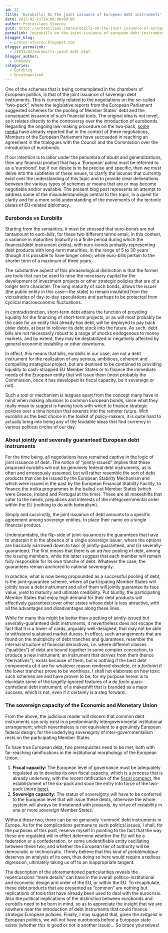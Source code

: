```yaml
---
id: 32
title: 'Eurobills: On the joint issuance of European debt instruments'
date: 2013-02-21T14:00:00+00:00
author: Protesilaos Stavrou
guid: https://protesilaos.com/eurobills-on-the-joint-issuance-of-european-debt-instruments/
permalink: /eurobills-on-the-joint-issuance-of-european-debt-instruments/
blogger_blog:
  - protes-stavrou.blogspot.com
blogger_permalink:
  - /2013/02/eurobills-joint-debt.html
blogger_author:
  - Unknown
categories:
  - Euroblog
  - Uncategorized
---
```

One of the schemes that is being contemplated in the chambers of European politics, is that of the joint issuance of sovereign debt instruments. This is currently related to the negotiations on the so-called &#8220;two-pack&#8221;, where the legislative reports from the European Parliament suggested schemes for the pooling of Member States&#8217; debt and the consequent issuance of such financial tools. The original idea is not novel, as it relates directly to the controversy over the introduction of eurobonds. Regarding the ongoing law-making procedure on the two-pack, <a href="http://www.publico.pt/economia/jornal/parlamento-europeu-arranca-acordo-para-emissao-futura-de-eurobonds-26099845" rel="nofollow" target="_blank">some media</a> have already reported that in the context of these negotiations, Members of the European Parliament have succeeded in reaching an agreement in the trialogues with the Council and the Commission over the introduction of eurobonds. 

If our intention is to labor under the penumbra of doubt and generalizations, then any financial product that has a &#8216;European&#8217; patina must be referred to as a &#8216;eurobond&#8217;, but if our desire is to be precise and specific, then we must delve into the subtleties of these issues, to clarify the lacunas that currently exist over the understanding of this topic and to provide clear delineations between the various types of schemes or means that are or may become negotiable and/or available. The present blog post represents an attempt to address some of the misunderstandings central to this topic, in a quest for clarity and for a more solid understanding of the movements of the tectonic plates of EU-related diplomacy.<a name="more"></a>

### Eurobonds vs Eurobills

Starting from the semantics, it must be stressed that euro-_bonds_ are not tantamount to euro-_bills_, for these two different terms entail, in this context, a variance in maturities (maturity is a finite period during which the financial/debt instrument exists), with euro-bonds probably representing debt products with long-term maturities, in the range of 5 to 30 years (though it is possible to have longer ones); while euro-bills pertain to the shorter term of a maximum of three years. 

The substantive aspect of this phraseological distinction is that the former are tools that can be used to raise the necessary capital for the development of investment projects or other strategic policies that are of a longer term character. The long maturity of such bonds, allows the issuer (the public entity in this case—the state) to remain insulated from the vicissitudes of day-to-day speculations and perhaps to be protected from cyclical macroeconomic fluctuations. 

In contradistinction, short-term debt attains the function of providing liquidity for the financing of short-term projects, or as will most probably be the case for an entity that already has debt, will be deployed to pay back older debts, at best to rollover its debt stock into the future. As such, debt bills are not necessarily robust to a range of shocks endogenous to money markets, and by extent, they may be destabilized or negatively affected by general economic instability or other downturns. 

In effect, this means that bills, eurobills in our case, are not a debt instrument for the realization of any serious, ambitious, coherent and compelling strategical project, but are destined to be contained to providing liquidity to cash-strapped EU Member States or to finance the immediate needs of the European entity that will issue them (most probably the Commission, once it has developed its fiscal capacity, be it sovereign or not). 

Such a tool or mechanism is leagues apart from the concept many have in mind when making allusions to common European bonds, since what they really mean to suggest is having tools with which to finance strategic policies over a time horizon that extends into the remoter future. With eurobills as the best choice in the toolkit of policy-makers, it is quite hard to actually bring into being any of the laudable ideas that find currency in various political circles of our day.

### About jointly and severally guaranteed European debt instruments

For the time being, all negotiations have remained captive in the logic of joint issuance of debt. The notion of &#8220;jointly-issued&#8221; implies that these proposed eurobills will not be genuinely federal debt instruments, as is often and erroneously assumed, but will rather resemble the sort of debt products that can be issued by the European Stability Mechanism and which were issued in the past by the European Financial Stability Facility, to finance the troika programmes in the bailed-out Member States (which were Greece, Ireland and Portugal at the time). These are all makeshifts that cater to the needs, prejudices and interests of the intergovernmental order within the EU (nothing to do with federalism).

Simply and succinctly, the joint issuance of debt amounts to a specific agreement among sovereign entities, to place their name on a single financial product.

Understandably, the flip-side of joint-issuance is the guarantees that have to underpin it in the absence of a single sovereign issuer, where the options are basically narrowed down to two: (i) jointly-guaranteed, and (ii) severally-guaranteed. The first means that there is an _ad hoc_ pooling of debt, among the issuing members, while the latter suggest that each member will remain fully responsible for its own tranche of debt. Whatever the case, the guarantees remain anchored to national sovereignty. 

In practice, what is now being propounded as a successful pooling of debt, is the joint-guarantee scheme, where all participating Member States will jointly issue a debt instrument and all of them will jointly guarantee its face value, yield to maturity and ultimate credibility. Put bluntly, the participating Member States that enjoy high demand for their debt products will effectively guarantee/cover other states whose debt is less attractive, with all the advantages and disadvantages along these lines.

While for many this might be better than a setting of jointly-issued but severally-guaranteed debt instruments, it nevertheless does not escape the fact that it is a tower of cards, arguably well-designed, that may not be able to withstand sustained market duress. In effect, such arrangements that are found on the multiplicity of debt tranches and guarantees, resemble the internal structure of financial derivatives, i.e. where different classes (&#8220;qualities&#8221;) of debt are bound together in some complex concoction, to produce a new instrument; an instrument that _derives_ from them (hence &#8220;derivatives&#8221;), exists because of them, but is nothing if the best debt components of it are for whatever reason rendered obsolete, or _a fortiriori_ if the lower tranches prove to be worthless. I shall not elaborate on how toxic such schemes are and have proven to be, for my purpose herein is to elucidate some of the largelly-ignored features of a _de facto_ quasi-confederal debt instrument; of a makeshift that is branded as a major success, which is not, even if it certainly is a step forward.

### The sovereign capacity of the Economic and Monetary Union

From the above, the judicious reader will discern that common debt instruments can only exist in a predominantly intergovernmental institutional arrangement; which nevertheless is not equivalent to a genuinely European federal design, for the underlying sovereignty of inter-governmentalism rests on the participating Member States.

To have true European debt, two prerequisites need to be met, both with far-reaching ramifications in the institutional morphology of the European Union:

  1. **Fiscal capacity:** The European level of governance must be adequately regulated as to develop its own fiscal capacity, which is a process that is already underway, with the recent ratification of the <a href="http://european-council.europa.eu/media/639235/st00tscg26_en12.pdf" rel="nofollow" target="_blank">fiscal compact</a>, the establishment of the six-pack and soon the entry into force of the two-pack (more <a href="http://ec.europa.eu/economy_finance/articles/governance/2012-03-14_six_pack_en.htm" rel="nofollow" target="_blank">here</a>),
  2. **Sovereign capacity:** The status of sovereignty will have to be conferred to the European level that will issue these debts, otherwise the whole system will always be threatened with jeopardy, by virtue of instability in one or more _sovereign_ Member States.

Without these two, there can be no genuinely &#8216;common&#8217; debt instruments in Europe. As for the complications germane to such political issues, I shall, for the purposes of this post, reserve myself in pointing to the fact that the way these are regulated will in effect determine whether the EU will be a federation or a confederation, or some unidentifiable entity oscillating between these two; and whether the European tier of authority will be democratic or technocratic. I firmly believe that this kind of _problématique_ deserves an analysis of its own, thus doing so here would require a tedious digression, ultimately taking us off to an inappropriate tangent.

The description of the aforementioned particularities reveals the repercussions &#8220;mere details&#8221; can have in the overall politico-institutional and economic design and order of the EU, or within the EU. To recapitulate, these debt products that are presented as &#8220;common&#8221; are nothing but replications of tools that have already been used to deal with the eurocrisis. Also the political implications of the distinction between eurobonds and eurobills need to be born in mind, so as to appreciate the insight that we are nowhere near the introduction of debt instruments that could finance strategic European policies. Finally, I may suggest that, given the _zeitgeist_ in European politics, we will not have eurobonds before a European state exists (whether this is good or not is another issue)&#8230; So brace yourselves!